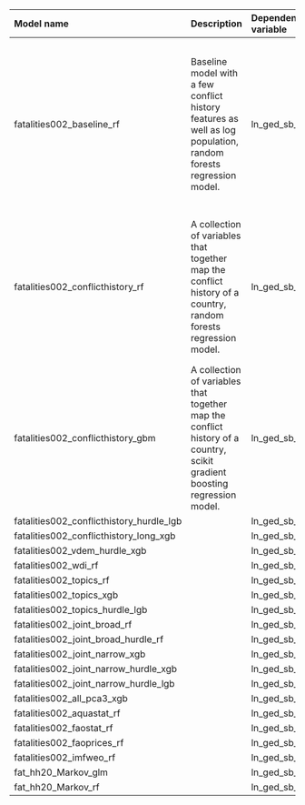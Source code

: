 | Model name                               | Description                                                                                                               | Dependent variable   | Queryset                            | Algorithm                 | Long description                                                                                                                                                                                                                                                                                                                                                                                                                                                                                                                                                                                                                         | PCA   |
|:-----------------------------------------|:--------------------------------------------------------------------------------------------------------------------------|:---------------------|:------------------------------------|:--------------------------|:-----------------------------------------------------------------------------------------------------------------------------------------------------------------------------------------------------------------------------------------------------------------------------------------------------------------------------------------------------------------------------------------------------------------------------------------------------------------------------------------------------------------------------------------------------------------------------------------------------------------------------------------|:------|
| fatalities002_baseline_rf                | Baseline model with a few conflict history features as well as log population, random forests regression model.           | ln_ged_sb_dep        | fatalities002_baseline              | XGBRFRegressor            | A very simple model with only five data columns (each column representing one feature): The number of fatalities in the same country at $t-1$, three decay functions of time since there was at least five fatalities in a single month, for each of the UCDP conflict types -- state-based, one-sided, or non-state conflict -- and log population size (Hegre2020RP,Pettersson2021JPR).The features in the baseline are included in all the models described below. This ensures that all models in the ensemble provides at least moderately good predictions, while guaranteeing diversity in feature sets and modelling approaches. | False |
| fatalities002_conflicthistory_rf         | A collection of variables that together map the conflict history of a country, random forests regression model.           | ln_ged_sb_dep        | fatalities002_conflict_history      | XGBRFRegressor            | A collection of variables that together map the conflict history of a country. The features include lagged dependent variables for each conflict type as coded by the UCDP (state-based, one-sided, or non-state) for up to each of the preceding six months, decay functions of time since conflict caused 5, 100, and 500 deaths in a month, for each type of violence, whether ACLED (https://doi.org/10.1177/0022343310378914 recorded similar violence, and whether there was recent violence in any neighboring countries.                                                                                                         | False |
| fatalities002_conflicthistory_gbm        | A collection of variables that together map the conflict history of a country, scikit gradient boosting regression model. | ln_ged_sb_dep        | fatalities002_conflict_history      | GradientBoostingRegressor |                                                                                                                                                                                                                                                                                                                                                                                                                                                                                                                                                                                                                                          | False |
| fatalities002_conflicthistory_hurdle_lgb |                                                                                                                           | ln_ged_sb_dep        | fatalities002_conflict_history      | HurdleRegression          |                                                                                                                                                                                                                                                                                                                                                                                                                                                                                                                                                                                                                                          | False |
| fatalities002_conflicthistory_long_xgb   |                                                                                                                           | ln_ged_sb_dep        | fatalities002_conflict_history_long | XGBRegressor              |                                                                                                                                                                                                                                                                                                                                                                                                                                                                                                                                                                                                                                          | False |
| fatalities002_vdem_hurdle_xgb            |                                                                                                                           | ln_ged_sb_dep        | fatalities002_vdem_short            | HurdleRegression          |                                                                                                                                                                                                                                                                                                                                                                                                                                                                                                                                                                                                                                          | False |
| fatalities002_wdi_rf                     |                                                                                                                           | ln_ged_sb_dep        | fatalities002_wdi_short             | XGBRFRegressor            |                                                                                                                                                                                                                                                                                                                                                                                                                                                                                                                                                                                                                                          | False |
| fatalities002_topics_rf                  |                                                                                                                           | ln_ged_sb_dep        | fatalities002_topics                | XGBRFRegressor            |                                                                                                                                                                                                                                                                                                                                                                                                                                                                                                                                                                                                                                          | False |
| fatalities002_topics_xgb                 |                                                                                                                           | ln_ged_sb_dep        | fatalities002_topics                | XGBRegressor              |                                                                                                                                                                                                                                                                                                                                                                                                                                                                                                                                                                                                                                          | False |
| fatalities002_topics_hurdle_lgb          |                                                                                                                           | ln_ged_sb_dep        | fatalities002_topics                | HurdleRegression          |                                                                                                                                                                                                                                                                                                                                                                                                                                                                                                                                                                                                                                          | False |
| fatalities002_joint_broad_rf             |                                                                                                                           | ln_ged_sb_dep        | fatalities002_joint_broad           | XGBRFRegressor            |                                                                                                                                                                                                                                                                                                                                                                                                                                                                                                                                                                                                                                          | False |
| fatalities002_joint_broad_hurdle_rf      |                                                                                                                           | ln_ged_sb_dep        | fatalities002_joint_broad           | HurdleRegression          |                                                                                                                                                                                                                                                                                                                                                                                                                                                                                                                                                                                                                                          | False |
| fatalities002_joint_narrow_xgb           |                                                                                                                           | ln_ged_sb_dep        | fatalities002_joint_narrow          | XGBRFRegressor            |                                                                                                                                                                                                                                                                                                                                                                                                                                                                                                                                                                                                                                          | False |
| fatalities002_joint_narrow_hurdle_xgb    |                                                                                                                           | ln_ged_sb_dep        | fatalities002_joint_narrow          | HurdleRegression          |                                                                                                                                                                                                                                                                                                                                                                                                                                                                                                                                                                                                                                          | False |
| fatalities002_joint_narrow_hurdle_lgb    |                                                                                                                           | ln_ged_sb_dep        | fatalities002_joint_narrow          | HurdleRegression          |                                                                                                                                                                                                                                                                                                                                                                                                                                                                                                                                                                                                                                          | False |
| fatalities002_all_pca3_xgb               |                                                                                                                           | ln_ged_sb_dep        | fatalities002_all_features          | XGBRegressor              |                                                                                                                                                                                                                                                                                                                                                                                                                                                                                                                                                                                                                                          | True  |
| fatalities002_aquastat_rf                |                                                                                                                           | ln_ged_sb_dep        | fatalities002_aquastat              | XGBRFRegressor            |                                                                                                                                                                                                                                                                                                                                                                                                                                                                                                                                                                                                                                          | False |
| fatalities002_faostat_rf                 |                                                                                                                           | ln_ged_sb_dep        | Fatalities002_faostat               | XGBRFRegressor            |                                                                                                                                                                                                                                                                                                                                                                                                                                                                                                                                                                                                                                          | False |
| fatalities002_faoprices_rf               |                                                                                                                           | ln_ged_sb_dep        | Fatalities002_faoprices             | XGBRFRegressor            |                                                                                                                                                                                                                                                                                                                                                                                                                                                                                                                                                                                                                                          | False |
| fatalities002_imfweo_rf                  |                                                                                                                           | ln_ged_sb_dep        | Fatalities001_imfweo                | XGBRFRegressor            |                                                                                                                                                                                                                                                                                                                                                                                                                                                                                                                                                                                                                                          | False |
| fat_hh20_Markov_glm                      |                                                                                                                           | ln_ged_sb_dep        | hh_20_features                      | Rscript                   |                                                                                                                                                                                                                                                                                                                                                                                                                                                                                                                                                                                                                                          | False |
| fat_hh20_Markov_rf                       |                                                                                                                           | ln_ged_sb_dep        | hh_20_features                      | Rscript                   |                                                                                                                                                                                                                                                                                                                                                                                                                                                                                                                                                                                                                                          | False |
